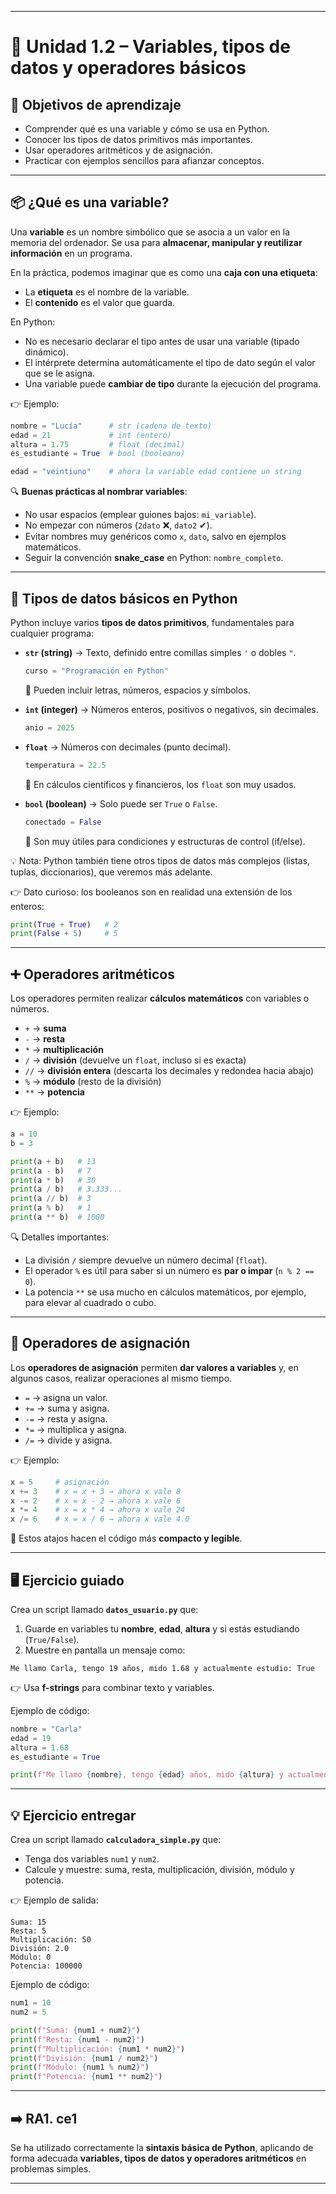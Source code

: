 
---

# 🔹 Unidad 1.2 – Variables, tipos de datos y operadores básicos

## 🎯 Objetivos de aprendizaje

* Comprender qué es una variable y cómo se usa en Python.
* Conocer los tipos de datos primitivos más importantes.
* Usar operadores aritméticos y de asignación.
* Practicar con ejemplos sencillos para afianzar conceptos.

---

## 📦 ¿Qué es una variable?

Una **variable** es un nombre simbólico que se asocia a un valor en la memoria del ordenador. Se usa para **almacenar, manipular y reutilizar información** en un programa.

En la práctica, podemos imaginar que es como una **caja con una etiqueta**:

* La **etiqueta** es el nombre de la variable.
* El **contenido** es el valor que guarda.

En Python:

* No es necesario declarar el tipo antes de usar una variable (tipado dinámico).
* El intérprete determina automáticamente el tipo de dato según el valor que se le asigna.
* Una variable puede **cambiar de tipo** durante la ejecución del programa.

👉 Ejemplo:

```python
nombre = "Lucía"      # str (cadena de texto)
edad = 21             # int (entero)
altura = 1.75         # float (decimal)
es_estudiante = True  # bool (booleano)

edad = "veintiuno"    # ahora la variable edad contiene un string
```

🔍 **Buenas prácticas al nombrar variables**:

* No usar espacios (emplear guiones bajos: `mi_variable`).
* No empezar con números (`2dato` ❌, `dato2` ✔).
* Evitar nombres muy genéricos como `x`, `dato`, salvo en ejemplos matemáticos.
* Seguir la convención **snake\_case** en Python: `nombre_completo`.

---

## 🔢 Tipos de datos básicos en Python

Python incluye varios **tipos de datos primitivos**, fundamentales para cualquier programa:

* **`str` (string)** → Texto, definido entre comillas simples `'` o dobles `"`.

  ```python
  curso = "Programación en Python"
  ```

  📌 Pueden incluir letras, números, espacios y símbolos.

* **`int` (integer)** → Números enteros, positivos o negativos, sin decimales.

  ```python
  anio = 2025
  ```

* **`float`** → Números con decimales (punto decimal).

  ```python
  temperatura = 22.5
  ```

  📌 En cálculos científicos y financieros, los `float` son muy usados.

* **`bool` (boolean)** → Solo puede ser `True` o `False`.

  ```python
  conectado = False
  ```

  📌 Son muy útiles para condiciones y estructuras de control (if/else).

💡 Nota: Python también tiene otros tipos de datos más complejos (listas, tuplas, diccionarios), que veremos más adelante.

👉 Dato curioso: los booleanos son en realidad una extensión de los enteros:

```python
print(True + True)   # 2
print(False + 5)     # 5
```

---

## ➕ Operadores aritméticos

Los operadores permiten realizar **cálculos matemáticos** con variables o números.

* `+` → **suma**
* `-` → **resta**
* `*` → **multiplicación**
* `/` → **división** (devuelve un `float`, incluso si es exacta)
* `//` → **división entera** (descarta los decimales y redondea hacia abajo)
* `%` → **módulo** (resto de la división)
* `**` → **potencia**

👉 Ejemplo:

```python
a = 10
b = 3

print(a + b)   # 13
print(a - b)   # 7
print(a * b)   # 30
print(a / b)   # 3.333...
print(a // b)  # 3
print(a % b)   # 1
print(a ** b)  # 1000
```

🔍 Detalles importantes:

* La división `/` siempre devuelve un número decimal (`float`).
* El operador `%` es útil para saber si un número es **par o impar** (`n % 2 == 0`).
* La potencia `**` se usa mucho en cálculos matemáticos, por ejemplo, para elevar al cuadrado o cubo.

---

## 📝 Operadores de asignación

Los **operadores de asignación** permiten **dar valores a variables** y, en algunos casos, realizar operaciones al mismo tiempo.

* `=` → asigna un valor.
* `+=` → suma y asigna.
* `-=` → resta y asigna.
* `*=` → multiplica y asigna.
* `/=` → divide y asigna.

👉 Ejemplo:

```python
x = 5     # asignación
x += 3    # x = x + 3 → ahora x vale 8
x -= 2    # x = x - 2 → ahora x vale 6
x *= 4    # x = x * 4 → ahora x vale 24
x /= 6    # x = x / 6 → ahora x vale 4.0
```

📌 Estos atajos hacen el código más **compacto y legible**.

---

## 🖥️ Ejercicio guiado

Crea un script llamado **`datos_usuario.py`** que:

1. Guarde en variables tu **nombre**, **edad**, **altura** y si estás estudiando (`True/False`).
2. Muestre en pantalla un mensaje como:

```
Me llamo Carla, tengo 19 años, mido 1.68 y actualmente estudio: True
```

👉 Usa **f-strings** para combinar texto y variables.

Ejemplo de código:

```python
nombre = "Carla"
edad = 19
altura = 1.68
es_estudiante = True

print(f"Me llamo {nombre}, tengo {edad} años, mido {altura} y actualmente estudio: {es_estudiante}")
```

---

## 💡 Ejercicio entregar

Crea un script llamado **`calculadora_simple.py`** que:

* Tenga dos variables `num1` y `num2`.
* Calcule y muestre: suma, resta, multiplicación, división, módulo y potencia.

👉 Ejemplo de salida:

```
Suma: 15
Resta: 5
Multiplicación: 50
División: 2.0
Módulo: 0
Potencia: 100000
```

Ejemplo de código:

```python
num1 = 10
num2 = 5

print(f"Suma: {num1 + num2}")
print(f"Resta: {num1 - num2}")
print(f"Multiplicación: {num1 * num2}")
print(f"División: {num1 / num2}")
print(f"Módulo: {num1 % num2}")
print(f"Potencia: {num1 ** num2}")
```

---

## ➡️ RA1. ce1

Se ha utilizado correctamente la **sintaxis básica de Python**, aplicando de forma adecuada **variables, tipos de datos y operadores aritméticos** en problemas simples.

---

